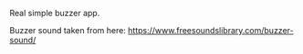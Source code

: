 Real simple buzzer app.

Buzzer sound taken from here: https://www.freesoundslibrary.com/buzzer-sound/
